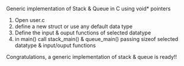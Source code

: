 Generic implementation of Stack & Queue in C using void* pointers

1) Open user.c
2) define a new struct or use any default data type
3) Define the input & ouput functions of selected datatype
4) in main() call stack_main() & queue_main() passing sizeof selected datatype & input/ouput functions

Congratulations, a generic implementation of stack & queue is ready!!

